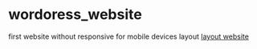 # wordoress_website
first website without responsive for mobile devices
layout 
[layout website](https://www.figma.com/file/dmDxKhqtcdB2tQagsgFz8U/WordPress2?node-id=0%3A2)
